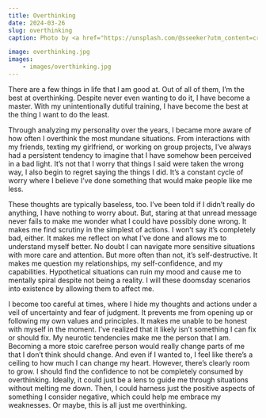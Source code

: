 ```yaml
---
title: Overthinking
date: 2024-03-26
slug: overthinking
caption: Photo by <a href="https://unsplash.com/@sseeker?utm_content=creditCopyText&utm_medium=referral&utm_source=unsplash">Stormseeker</a> on <a href="https://unsplash.com/photos/a-person-drowns-underwater-rX12B5uX7QM?utm_content=creditCopyText&utm_medium=referral&utm_source=unsplash">Unsplash</a>

image: overthinking.jpg
images:
    - images/overthinking.jpg
---
```


There are a few things in life that I am good at. Out of all of them, I’m the best at overthinking. Despite never even wanting to do it, I have become a master. With my unintentionally dutiful training, I have become the best at the thing I want to do the least. 

Through analyzing my personality over the years, I became more aware of how often I overthink the most mundane situations. From interactions with my friends, texting my girlfriend, or working on group projects, I’ve always had a persistent tendency to imagine that I have somehow been perceived in a bad light. It’s not that I worry that things I said were taken the wrong way, I also begin to regret saying the things I did. It’s a constant cycle of worry where I believe I’ve done something that would make people like me less.

These thoughts are typically baseless, too. I’ve been told if I didn’t really do anything, I have nothing to worry about. But, staring at that unread message never fails to make me wonder what I could have possibly done wrong. It makes me find scrutiny in the simplest of actions. I won’t say it’s completely bad, either. It makes me reflect on what I’ve done and allows me to understand myself better. No doubt I can navigate more sensitive situations with more care and attention. But more often than not, it’s self-destructive. It makes me question my relationships, my self-confidence, and my capabilities. Hypothetical situations can ruin my mood and cause me to mentally spiral despite not being a reality. I will these doomsday scenarios into existence by allowing them to affect me. 

I become too careful at times, where I hide my thoughts and actions under a veil of uncertainty and fear of judgment. It prevents me from opening up or following my own values and principles. It makes me unable to be honest with myself in the moment. I’ve realized that it likely isn’t something I can fix or should fix. My neurotic tendencies make me the person that I am.  Becoming a more stoic carefree person would really change parts of me that I don’t think should change. And even if I wanted to, I feel like there’s a ceiling to how much I can change my heart. However, there’s clearly room to grow. I should find the confidence to not be completely consumed by overthinking. Ideally, it could just be a lens to guide me through situations without melting me down. Then, I could harness just the positive aspects of something I consider negative, which could help me embrace my weaknesses. Or maybe, this is all just me overthinking.